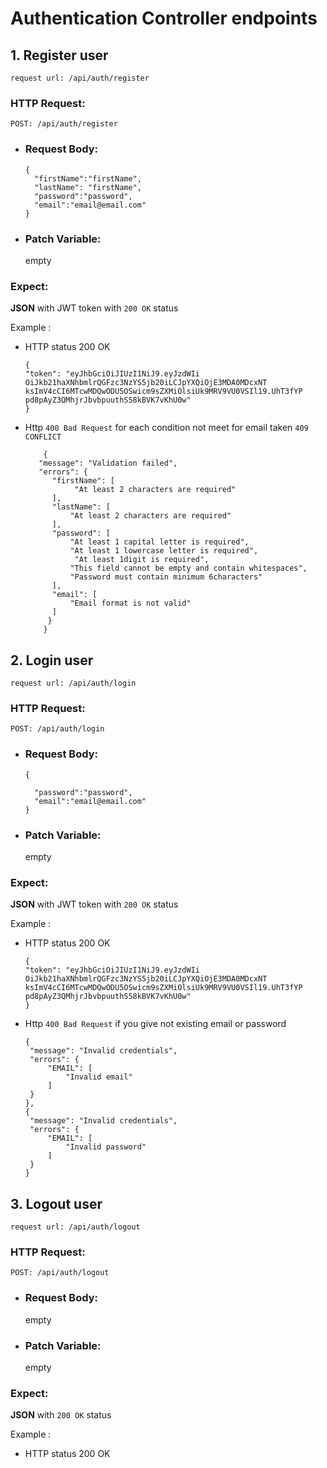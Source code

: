 # Authentication Controller endpoints

## 1. Register user

`request url: /api/auth/register`

### HTTP Request:

`POST: /api/auth/register`

* ### Request Body:

  ```
  {
    "firstName":"firstName",
    "lastName": "firstName",
    "password":"password",
    "email":"email@email.com"
  }
  ```

* ### Patch Variable:
  empty

### Expect:
**JSON** with JWT token with `200 OK` status

Example :

* HTTP status 200 OK 

  ```
  {
  "token": "eyJhbGciOiJIUzI1NiJ9.eyJzdWIi
  OiJkb21haXNhbmlrQGFzc3NzYS5jb20iLCJpYXQiOjE3MDA0MDcxNT
  ksImV4cCI6MTcwMDQwODU5OSwicm9sZXMiOlsiUk9MRV9VU0VSIl19.UhT3fYP
  pd8pAyZ3QMhjrJbvbpuuthS58kBVK7vKhU0w"
  }
  ```
 
* Http `400 Bad Request` for each condition not meet for email taken `409 CONFLICT`

   ```
       {
      "message": "Validation failed",
      "errors": {
         "firstName": [
              "At least 2 characters are required"
         ],
         "lastName": [
             "At least 2 characters are required"
         ],
         "password": [
             "At least 1 capital letter is required",
             "At least 1 lowercase letter is required",
              "At least 1digit is required",
             "This field cannot be empty and contain whitespaces",
             "Password must contain minimum 6characters"
         ],
         "email": [
             "Email format is not valid"
         ]
        }
       }
   ```


## 2. Login user

`request url: /api/auth/login`

### HTTP Request:

`POST: /api/auth/login`

* ### Request Body:

  ```
  {

    "password":"password",
    "email":"email@email.com"
  }
  ```

* ### Patch Variable:
  empty

### Expect:
**JSON** with JWT token with `200 OK` status

Example :

* HTTP status 200 OK

  ```
  {
  "token": "eyJhbGciOiJIUzI1NiJ9.eyJzdWIi
  OiJkb21haXNhbmlrQGFzc3NzYS5jb20iLCJpYXQiOjE3MDA0MDcxNT
  ksImV4cCI6MTcwMDQwODU5OSwicm9sZXMiOlsiUk9MRV9VU0VSIl19.UhT3fYP
  pd8pAyZ3QMhjrJbvbpuuthS58kBVK7vKhU0w"
  }
  ```

* Http `400 Bad Request` if you give not existing email or password

   ```
   {
    "message": "Invalid credentials",
    "errors": {
        "EMAIL": [
            "Invalid email"
        ]
    }
   },
  {
    "message": "Invalid credentials",
    "errors": {
        "EMAIL": [
            "Invalid password"
        ]
    }
  }
   ```
 ##  3. Logout user

`request url: /api/auth/logout`

### HTTP Request:

`POST: /api/auth/logout`

* ### Request Body:

  empty

* ### Patch Variable:
  empty

### Expect:
**JSON**  with `200 OK` status

Example :

* HTTP status 200 OK 



   




